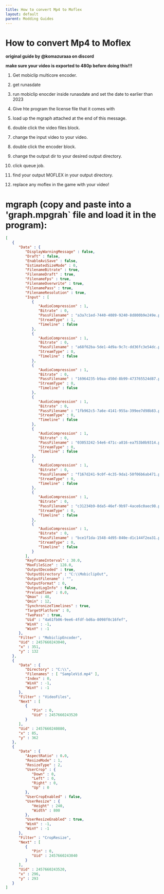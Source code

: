 ```yaml
---
title: How to convert Mp4 to Moflex
layout: default
parent: Modding Guides
---
```



# How to convert Mp4 to Moflex
**original guide by @komazuraaa on discord**


**make sure your video is exported to 480p before doing this!!!**

1. Get mobiclip multicore encoder.

2. get runasdate

3. run mobiclip enocder inside runasdate and set the date to earlier than 2023

4. Give hte program the license file that it comes with

5.  load up the mgraph attached at the end of this message.

6. double click the video files block.

7. change the input video to your video.

8.  double click the encoder block.

9. change the output dir to your desired output directory.

10. click queue job.

11. find your output MOFLEX in your output directory.

12. replace any moflex in the game with your video!

# mgraph (copy and paste into a 'graph.mpgrah` file and load it in the program):
```json
[
   {
      "Data" : {
         "DisplayWarningMessage" : false,
         "Draft" : false,
         "EnableAviSave" : false,
         "EstimatedSizeMode" : 0,
         "FilenameBitrate" : true,
         "FilenameDraft" : true,
         "FilenameFps" : true,
         "FilenameOverwrite" : true,
         "FilenamePass" : true,
         "FilenameResolution" : true,
         "Input" : [
            {
               "AudioCompression" : 1,
               "Bitrate" : 0,
               "PassFilename" : "a3a7c1ed-7440-4089-9240-8d800b9e249e.pass",
               "StreamType" : 1,
               "Timeline" : false
            },
            {
               "AudioCompression" : 1,
               "Bitrate" : 0,
               "PassFilename" : "a68f62ba-5de1-4d9a-9c7c-dd36fc3e54dc.pass",
               "StreamType" : 0,
               "Timeline" : false
            },
            {
               "AudioCompression" : 1,
               "Bitrate" : 0,
               "PassFilename" : "16964235-b9aa-450d-8b99-473765524d87.pass",
               "StreamType" : 0,
               "Timeline" : false
            },
            {
               "AudioCompression" : 1,
               "Bitrate" : 0,
               "PassFilename" : "1fb962c5-7a6e-4141-955a-399ee7d98b83.pass",
               "StreamType" : 0,
               "Timeline" : false
            },
            {
               "AudioCompression" : 1,
               "Bitrate" : 0,
               "PassFilename" : "03053242-54e6-471c-a816-ea753b0b9314.pass",
               "StreamType" : 0,
               "Timeline" : false
            },
            {
               "AudioCompression" : 1,
               "Bitrate" : 0,
               "PassFilename" : "f167d241-9c0f-4c35-9da1-50f06b6ab471.pass",
               "StreamType" : 0,
               "Timeline" : false
            },
            {
               "AudioCompression" : 1,
               "Bitrate" : 0,
               "PassFilename" : "c31234b9-8da5-46ef-9b97-4ace6c0aec98.pass",
               "StreamType" : 0,
               "Timeline" : false
            },
            {
               "AudioCompression" : 1,
               "Bitrate" : 0,
               "PassFilename" : "bce1f1da-1548-4d95-840e-d1c144f2ea31.pass",
               "StreamType" : 0,
               "Timeline" : false
            }
         ],
         "KeyframeInterval" : 30.0,
         "MaxFileSize" : 128.0,
         "OutputDecoded" : true,
         "OutputDirectory" : "C:\\MobiclipOut",
         "OutputFilename" : "",
         "OutputFormat" : 0,
         "OutputLogInfo" : false,
         "PreloadTime" : 0.0,
         "Qmax" : 48,
         "Qmin" : 12,
         "SynchronizeTimelines" : true,
         "TargetPlatform" : 0,
         "TwoPass" : true,
         "Uid" : "4a61fb06-9ee6-4fdf-bd6a-8098f0c16fef",
         "WinX" : -1,
         "WinY" : -1
      },
      "Filter" : "MobiclipEncoder",
      "Uid" : 2457660243040,
      "x" : 351,
      "y" : 132
   },
   {
      "Data" : {
         "Directory" : "C:\\",
         "Filenames" : [ "SampleVid.mp4" ],
         "Index" : 0,
         "WinX" : -1,
         "WinY" : -1
      },
      "Filter" : "VideoFiles",
      "Next" : [
         {
            "Pin" : 0,
            "Uid" : 2457660243520
         }
      ],
      "Uid" : 2457660240880,
      "x" : 85,
      "y" : 362
   },
   {
      "Data" : {
         "AspectRatio" : 0.0,
         "ResizeMode" : 1,
         "ResizeType" : 2,
         "UserCrop" : {
            "Down" : 0,
            "Left" : 0,
            "Right" : 0,
            "Up" : 0
         },
         "UserCropEnabled" : false,
         "UserResize" : {
            "Height" : 240,
            "Width" : 800
         },
         "UserResizeEnabled" : true,
         "WinX" : -1,
         "WinY" : -1
      },
      "Filter" : "CropResize",
      "Next" : [
         {
            "Pin" : 0,
            "Uid" : 2457660243040
         }
      ],
      "Uid" : 2457660243520,
      "x" : 296,
      "y" : 293
   }
]
```
